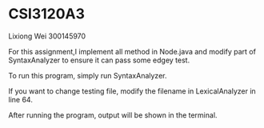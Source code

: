 # CSI3120A3

Lixiong Wei 300145970

For this assignment,I implement all method in Node.java and modify part of SyntaxAnalyzer to ensure it can pass some edgey test.

To run this program, simply run SyntaxAnalyzer.

If you want to change testing file, modify the filename in LexicalAnalyzer in line 64.

After running the program, output will be shown in the terminal.
